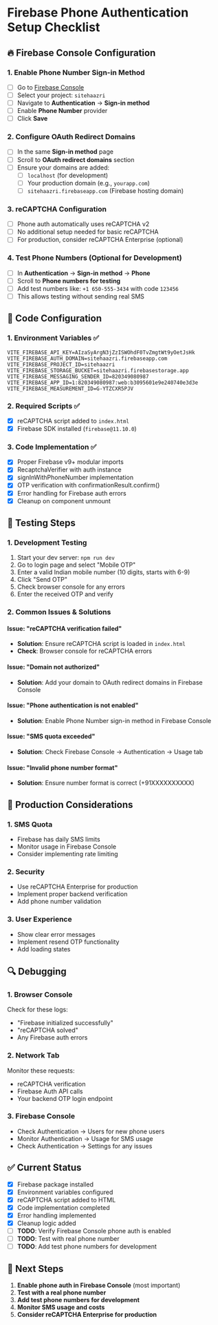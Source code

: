 # Firebase Phone Authentication Setup Checklist

## 🔥 Firebase Console Configuration

### 1. **Enable Phone Number Sign-in Method**
- [ ] Go to [Firebase Console](https://console.firebase.google.com/)
- [ ] Select your project: `sitehaazri`
- [ ] Navigate to **Authentication** → **Sign-in method**
- [ ] Enable **Phone Number** provider
- [ ] Click **Save**

### 2. **Configure OAuth Redirect Domains**
- [ ] In the same **Sign-in method** page
- [ ] Scroll to **OAuth redirect domains** section
- [ ] Ensure your domains are added:
  - [ ] `localhost` (for development)
  - [ ] Your production domain (e.g., `yourapp.com`)
  - [ ] `sitehaazri.firebaseapp.com` (Firebase hosting domain)

### 3. **reCAPTCHA Configuration**
- [ ] Phone auth automatically uses reCAPTCHA v2
- [ ] No additional setup needed for basic reCAPTCHA
- [ ] For production, consider reCAPTCHA Enterprise (optional)

### 4. **Test Phone Numbers (Optional for Development)**
- [ ] In **Authentication** → **Sign-in method** → **Phone**
- [ ] Scroll to **Phone numbers for testing**
- [ ] Add test numbers like: `+1 650-555-3434` with code `123456`
- [ ] This allows testing without sending real SMS

## 🔧 Code Configuration

### 1. **Environment Variables** ✅
```env
VITE_FIREBASE_API_KEY=AIzaSyArgN3jZzISWOhdF0TvZmgtWt9yOetJsHk
VITE_FIREBASE_AUTH_DOMAIN=sitehaazri.firebaseapp.com
VITE_FIREBASE_PROJECT_ID=sitehaazri
VITE_FIREBASE_STORAGE_BUCKET=sitehaazri.firebasestorage.app
VITE_FIREBASE_MESSAGING_SENDER_ID=820349080987
VITE_FIREBASE_APP_ID=1:820349080987:web:b3095601e9e240740e3d3e
VITE_FIREBASE_MEASUREMENT_ID=G-YTZCXR5PJV
```

### 2. **Required Scripts** ✅
- [x] reCAPTCHA script added to `index.html`
- [x] Firebase SDK installed (`firebase@11.10.0`)

### 3. **Code Implementation** ✅
- [x] Proper Firebase v9+ modular imports
- [x] RecaptchaVerifier with auth instance
- [x] signInWithPhoneNumber implementation
- [x] OTP verification with confirmationResult.confirm()
- [x] Error handling for Firebase auth errors
- [x] Cleanup on component unmount

## 🧪 Testing Steps

### 1. **Development Testing**
1. Start your dev server: `npm run dev`
2. Go to login page and select "Mobile OTP"
3. Enter a valid Indian mobile number (10 digits, starts with 6-9)
4. Click "Send OTP"
5. Check browser console for any errors
6. Enter the received OTP and verify

### 2. **Common Issues & Solutions**

#### Issue: "reCAPTCHA verification failed"
- **Solution**: Ensure reCAPTCHA script is loaded in `index.html`
- **Check**: Browser console for reCAPTCHA errors

#### Issue: "Domain not authorized"
- **Solution**: Add your domain to OAuth redirect domains in Firebase Console

#### Issue: "Phone authentication is not enabled"
- **Solution**: Enable Phone Number sign-in method in Firebase Console

#### Issue: "SMS quota exceeded"
- **Solution**: Check Firebase Console → Authentication → Usage tab

#### Issue: "Invalid phone number format"
- **Solution**: Ensure number format is correct (+91XXXXXXXXXX)

## 📱 Production Considerations

### 1. **SMS Quota**
- Firebase has daily SMS limits
- Monitor usage in Firebase Console
- Consider implementing rate limiting

### 2. **Security**
- Use reCAPTCHA Enterprise for production
- Implement proper backend verification
- Add phone number validation

### 3. **User Experience**
- Show clear error messages
- Implement resend OTP functionality
- Add loading states

## 🔍 Debugging

### 1. **Browser Console**
Check for these logs:
- "Firebase initialized successfully"
- "reCAPTCHA solved"
- Any Firebase auth errors

### 2. **Network Tab**
Monitor these requests:
- reCAPTCHA verification
- Firebase Auth API calls
- Your backend OTP login endpoint

### 3. **Firebase Console**
- Check Authentication → Users for new phone users
- Monitor Authentication → Usage for SMS usage
- Check Authentication → Settings for any issues

## ✅ Current Status

- [x] Firebase package installed
- [x] Environment variables configured
- [x] reCAPTCHA script added to HTML
- [x] Code implementation completed
- [x] Error handling implemented
- [x] Cleanup logic added
- [ ] **TODO**: Verify Firebase Console phone auth is enabled
- [ ] **TODO**: Test with real phone number
- [ ] **TODO**: Add test phone numbers for development

## 🚀 Next Steps

1. **Enable phone auth in Firebase Console** (most important)
2. **Test with a real phone number**
3. **Add test phone numbers for development**
4. **Monitor SMS usage and costs**
5. **Consider reCAPTCHA Enterprise for production**